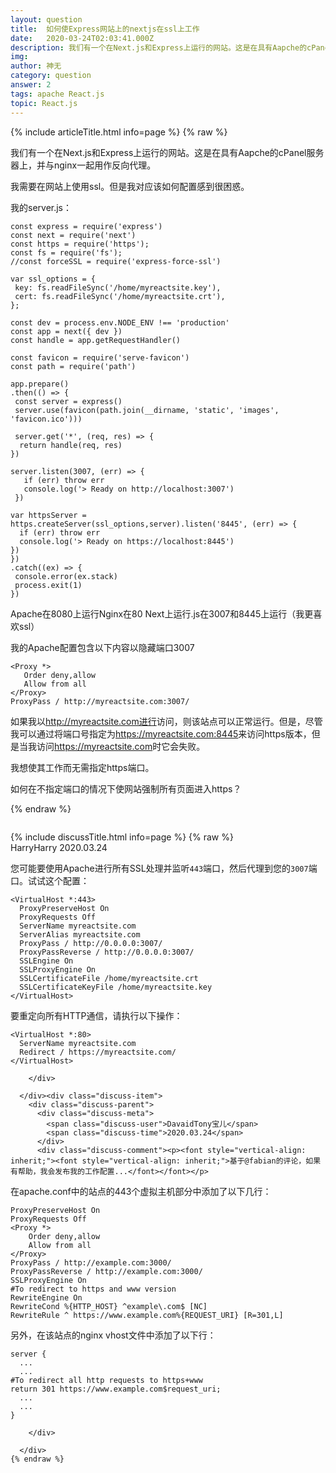 ```yaml
---
layout: question
title:  如何使Express网站上的nextjs在ssl上工作
date:   2020-03-24T02:03:41.000Z
description: 我们有一个在Next.js和Express上运行的网站。这是在具有Aapche的cPanel服务器上，并与nginx一起用作反向代理。我需要在网站上使...
img: 
author: 神无
category: question
answer: 2
tags: apache React.js
topic: React.js
---
```

<div class="article-root">
  <div class="article">
    {% include articleTitle.html info=page %}
    {% raw %}
    <div class="article-content"><p><font style="vertical-align: inherit;"><font style="vertical-align: inherit;">我们有一个在Next.js和Express上运行的网站。</font><font style="vertical-align: inherit;">这是在具有Aapche的cPanel服务器上，并与nginx一起用作反向代理。</font></font></p>

<p><font style="vertical-align: inherit;"><font style="vertical-align: inherit;">我需要在网站上使用ssl。</font><font style="vertical-align: inherit;">但是我对应该如何配置感到很困惑。</font></font></p>

<p><font style="vertical-align: inherit;"><font style="vertical-align: inherit;">我的server.js：</font></font></p>

<pre><code>const express = require('express')<font></font>
const next = require('next')<font></font>
const https = require('https');<font></font>
const fs = require('fs');<font></font>
//const forceSSL = require('express-force-ssl')<font></font>
<font></font>
var ssl_options = {<font></font>
 key: fs.readFileSync('/home/myreactsite.key'),<font></font>
 cert: fs.readFileSync('/home/myreactsite.crt'),<font></font>
};<font></font>
<font></font>
const dev = process.env.NODE_ENV !== 'production'<font></font>
const app = next({ dev })<font></font>
const handle = app.getRequestHandler()<font></font>
<font></font>
const favicon = require('serve-favicon')<font></font>
const path = require('path')<font></font>
<font></font>
app.prepare()<font></font>
.then(() =&gt; {<font></font>
 const server = express()<font></font>
 server.use(favicon(path.join(__dirname, 'static', 'images', 'favicon.ico')))<font></font>
<font></font>
 server.get('*', (req, res) =&gt; {<font></font>
  return handle(req, res)<font></font>
})<font></font>
<font></font>
server.listen(3007, (err) =&gt; {<font></font>
   if (err) throw err<font></font>
   console.log('&gt; Ready on http://localhost:3007')<font></font>
 })<font></font>
<font></font>
var httpsServer = https.createServer(ssl_options,server).listen('8445', (err) =&gt; {<font></font>
  if (err) throw err<font></font>
  console.log('&gt; Ready on https://localhost:8445')<font></font>
})<font></font>
})<font></font>
.catch((ex) =&gt; {<font></font>
 console.error(ex.stack)<font></font>
 process.exit(1)<font></font>
})<font></font>
</code></pre>

<p><font style="vertical-align: inherit;"><font style="vertical-align: inherit;">Apache在8080上运行Nginx在80 Next上运行.js在3007和8445上运行（我更喜欢ssl）</font></font></p>

<p><font style="vertical-align: inherit;"><font style="vertical-align: inherit;">我的Apache配置包含以下内容以隐藏端口3007</font></font></p>

<pre><code>&lt;Proxy *&gt;<font></font>
   Order deny,allow<font></font>
   Allow from all<font></font>
&lt;/Proxy&gt;<font></font>
ProxyPass / http://myreactsite.com:3007/<font></font>
</code></pre>

<p><font style="vertical-align: inherit;"><font style="vertical-align: inherit;">如果我以</font></font><a href="http://myreactsite.com" rel="nofollow noreferrer"><font style="vertical-align: inherit;"><font style="vertical-align: inherit;">http://myreactsite.com进行</font></font></a><font style="vertical-align: inherit;"><font style="vertical-align: inherit;">访问，则该站点可以正常运行</font><font style="vertical-align: inherit;">。</font><font style="vertical-align: inherit;">但是，</font><font style="vertical-align: inherit;">尽管我可以通过将端口号指定为</font><a href="https://myreactsite.com:8445" rel="nofollow noreferrer"><font style="vertical-align: inherit;">https://myreactsite.com:8445</font></a><font style="vertical-align: inherit;">来访问https版本，</font><font style="vertical-align: inherit;">但是当我访问</font></font><a href="https://myreactsite.com" rel="nofollow noreferrer"><font style="vertical-align: inherit;"><font style="vertical-align: inherit;">https://myreactsite.com</font></font></a><font style="vertical-align: inherit;"><font style="vertical-align: inherit;">时它会失败。</font></font><a href="https://myreactsite.com:8445" rel="nofollow noreferrer"><font style="vertical-align: inherit;"></font></a></p>

<p><font style="vertical-align: inherit;"><font style="vertical-align: inherit;">我想使其工作而无需指定https端口。</font></font></p>

<p><font style="vertical-align: inherit;"><font style="vertical-align: inherit;">如何在不指定端口的情况下使网站强制所有页面进入https？</font></font></p></div>
    {% endraw %}
  </div>
  <p style="height: 0;width:0;overflow: hidden;"> 第3209篇《如何使Express网站上的nextjs在ssl上工作》来自Winter(https://github.com/aiyld/aiyld.github.io)的站点</p>
  <div class="discuss-wrapper">
    {% include discussTitle.html info=page %}
    {% raw %}
    <div class="discuss-item">
        <div class="discuss-parent">
          <div class="discuss-meta">
            <span class="discuss-user">HarryHarry</span>
            <span class="discuss-time">2020.03.24</span>
          </div>
          <div class="discuss-comment"><p><font style="vertical-align: inherit;"><font style="vertical-align: inherit;">您可能要使用Apache进行所有SSL处理并监听</font></font><code>443</code><font style="vertical-align: inherit;"><font style="vertical-align: inherit;">端口，然后代理到您的</font></font><code>3007</code><font style="vertical-align: inherit;"><font style="vertical-align: inherit;">端口。</font><font style="vertical-align: inherit;">试试这个配置：</font></font></p>

<pre class="lang-bsh prettyprint-override"><code>&lt;VirtualHost *:443&gt;<font></font>
  ProxyPreserveHost On<font></font>
  ProxyRequests Off<font></font>
  ServerName myreactsite.com<font></font>
  ServerAlias myreactsite.com<font></font>
  ProxyPass / http://0.0.0.0:3007/<font></font>
  ProxyPassReverse / http://0.0.0.0:3007/<font></font>
  SSLEngine On<font></font>
  SSLProxyEngine On<font></font>
  SSLCertificateFile /home/myreactsite.crt<font></font>
  SSLCertificateKeyFile /home/myreactsite.key<font></font>
&lt;/VirtualHost&gt;<font></font>
</code></pre>

<p><font style="vertical-align: inherit;"><font style="vertical-align: inherit;">要重定向所有HTTP通信，请执行以下操作：</font></font></p>

<pre class="lang-bsh prettyprint-override"><code>&lt;VirtualHost *:80&gt;<font></font>
  ServerName myreactsite.com<font></font>
  Redirect / https://myreactsite.com/  <font></font>
&lt;/VirtualHost&gt;<font></font>
</code></pre></div>
        </div>
        
      </div><div class="discuss-item">
        <div class="discuss-parent">
          <div class="discuss-meta">
            <span class="discuss-user">DavaidTony宝儿</span>
            <span class="discuss-time">2020.03.24</span>
          </div>
          <div class="discuss-comment"><p><font style="vertical-align: inherit;"><font style="vertical-align: inherit;">基于@fabian的评论，如果有帮助，我会发布我的工作配置...</font></font></p>

<p><font style="vertical-align: inherit;"><font style="vertical-align: inherit;">在apache.conf中的站点的443个虚拟主机部分中添加了以下几行：</font></font></p>

<pre><code>ProxyPreserveHost On<font></font>
ProxyRequests Off<font></font>
&lt;Proxy *&gt;<font></font>
    Order deny,allow<font></font>
    Allow from all<font></font>
&lt;/Proxy&gt;<font></font>
ProxyPass / http://example.com:3000/<font></font>
ProxyPassReverse / http://example.com:3000/<font></font>
SSLProxyEngine On<font></font>
#To redirect to https and www version<font></font>
RewriteEngine On<font></font>
RewriteCond %{HTTP_HOST} ^example\.com$ [NC]<font></font>
RewriteRule ^ https://www.example.com%{REQUEST_URI} [R=301,L]<font></font>
</code></pre>

<p><font style="vertical-align: inherit;"><font style="vertical-align: inherit;">另外，在该站点的nginx vhost文件中添加了以下行：</font></font></p>

<pre><code>server {<font></font>
  ...<font></font>
  ...<font></font>
#To redirect all http requests to https+www<font></font>
return 301 https://www.example.com$request_uri;<font></font>
  ...<font></font>
  ...<font></font>
}<font></font>
</code></pre></div>
        </div>
        
      </div>
    {% endraw %}
  </div>
<div>
